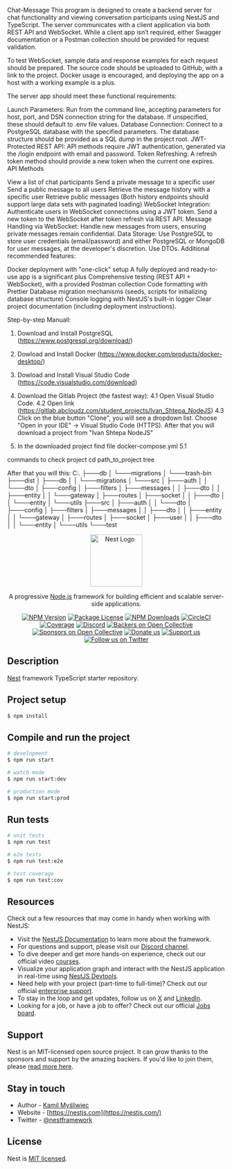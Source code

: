 Chat-Message
This program is designed to create a backend server for chat functionality and viewing conversation participants using NestJS and TypeScript. The server communicates with a client application via both REST API and WebSocket. While a client app isn’t required, either Swagger documentation or a Postman collection should be provided for request validation.

To test WebSocket, sample data and response examples for each request should be prepared. The source code should be uploaded to GitHub, with a link to the project. Docker usage is encouraged, and deploying the app on a host with a working example is a plus.

The server app should meet these functional requirements:

Launch Parameters: Run from the command line, accepting parameters for host, port, and DSN connection string for the database. If unspecified, these should default to .env file values.
Database Connection: Connect to a PostgreSQL database with the specified parameters. The database structure should be provided as a SQL dump in the project root.
JWT-Protected REST API: API methods require JWT authentication, generated via the /login endpoint with email and password.
Token Refreshing: A refresh token method should provide a new token when the current one expires.
API Methods

  View a list of chat participants
  Send a private message to a specific user
  Send a public message to all users
  Retrieve the message history with a specific user
  Retrieve public messages
(Both history endpoints should support large data sets with paginated loading)
WebSocket Integration:
  Authenticate users in WebSocket connections using a JWT token.
  Send a new token to the WebSocket after token refresh via REST API.
Message Handling via WebSocket: Handle new messages from users, ensuring private messages remain confidential.
Data Storage: Use PostgreSQL to store user credentials (email/password) and either PostgreSQL or MongoDB for user messages, at the developer's discretion.
  Use DTOs.
Additional recommended features:

Docker deployment with "one-click" setup
A fully deployed and ready-to-use app is a significant plus
Comprehensive testing (REST API + WebSocket), with a provided Postman collection
Code formatting with Prettier
Database migration mechanisms (seeds, scripts for initializing database structure)
Console logging with NestJS's built-in logger
Clear project documentation (including deployment instructions).

Step-by-step Manuall:

1. Download and Install PostgreSQL (https://www.postgresql.org/download/)
2. Dowload and Install Docker (https://www.docker.com/products/docker-desktop/)
3. Dowload and Install Visual Studio Code (https://code.visualstudio.com/download)

4. Download the Gitlab Project (the fastest way):
4.1   Open Visual Studio Code.
4.2   Open link (https://gitlab.abcloudz.com/student_projects/Ivan_Shtepa_NodeJS)
4.3   Click on the blue button "Clone", you will see a dropdown list. 
      Choose "Open in your IDE" -> Visual Studio Code (HTTPS).
      After that you will download a project from "Ivan Shtepa NodeJS"
5. In the downloaded project find file docker-compose.yml
5.1   

commands to check project
cd path_to_project
tree

After that you will this:
C:.
├───db
│   └───migrations
│       └───trash-bin
├───dist
│   ├───db
│   │   └───migrations
│   └───src
│       ├───auth
│       │   └───dto
│       ├───config
│       ├───filters
│       ├───messages
│       │   ├───dto
│       │   ├───entity
│       │   └───gateway
│       ├───routes
│       ├───socket
│       │   ├───dto
│       │   └───entity
│       └───utils
├───src
│   ├───auth
│   │   └───dto
│   ├───config
│   ├───filters
│   ├───messages
│   │   ├───dto
│   │   ├───entity
│   │   └───gateway
│   ├───routes
│   ├───socket
│   ├───user
│   │   ├───dto
│   │   └───entity
│   └───utils
└───test


<p align="center">
  <a href="http://nestjs.com/" target="blank"><img src="https://nestjs.com/img/logo-small.svg" width="120" alt="Nest Logo" /></a>
</p>

[circleci-image]: https://img.shields.io/circleci/build/github/nestjs/nest/master?token=abc123def456
[circleci-url]: https://circleci.com/gh/nestjs/nest

  <p align="center">A progressive <a href="http://nodejs.org" target="_blank">Node.js</a> framework for building efficient and scalable server-side applications.</p>
    <p align="center">
<a href="https://www.npmjs.com/~nestjscore" target="_blank"><img src="https://img.shields.io/npm/v/@nestjs/core.svg" alt="NPM Version" /></a>
<a href="https://www.npmjs.com/~nestjscore" target="_blank"><img src="https://img.shields.io/npm/l/@nestjs/core.svg" alt="Package License" /></a>
<a href="https://www.npmjs.com/~nestjscore" target="_blank"><img src="https://img.shields.io/npm/dm/@nestjs/common.svg" alt="NPM Downloads" /></a>
<a href="https://circleci.com/gh/nestjs/nest" target="_blank"><img src="https://img.shields.io/circleci/build/github/nestjs/nest/master" alt="CircleCI" /></a>
<a href="https://coveralls.io/github/nestjs/nest?branch=master" target="_blank"><img src="https://coveralls.io/repos/github/nestjs/nest/badge.svg?branch=master#9" alt="Coverage" /></a>
<a href="https://discord.gg/G7Qnnhy" target="_blank"><img src="https://img.shields.io/badge/discord-online-brightgreen.svg" alt="Discord"/></a>
<a href="https://opencollective.com/nest#backer" target="_blank"><img src="https://opencollective.com/nest/backers/badge.svg" alt="Backers on Open Collective" /></a>
<a href="https://opencollective.com/nest#sponsor" target="_blank"><img src="https://opencollective.com/nest/sponsors/badge.svg" alt="Sponsors on Open Collective" /></a>
  <a href="https://paypal.me/kamilmysliwiec" target="_blank"><img src="https://img.shields.io/badge/Donate-PayPal-ff3f59.svg" alt="Donate us"/></a>
    <a href="https://opencollective.com/nest#sponsor"  target="_blank"><img src="https://img.shields.io/badge/Support%20us-Open%20Collective-41B883.svg" alt="Support us"></a>
  <a href="https://twitter.com/nestframework" target="_blank"><img src="https://img.shields.io/twitter/follow/nestframework.svg?style=social&label=Follow" alt="Follow us on Twitter"></a>
</p>
  <!--[![Backers on Open Collective](https://opencollective.com/nest/backers/badge.svg)](https://opencollective.com/nest#backer)
  [![Sponsors on Open Collective](https://opencollective.com/nest/sponsors/badge.svg)](https://opencollective.com/nest#sponsor)-->

## Description

[Nest](https://github.com/nestjs/nest) framework TypeScript starter repository.

## Project setup

```bash
$ npm install
```

## Compile and run the project

```bash
# development
$ npm run start

# watch mode
$ npm run start:dev

# production mode
$ npm run start:prod
```

## Run tests

```bash
# unit tests
$ npm run test

# e2e tests
$ npm run test:e2e

# test coverage
$ npm run test:cov
```

## Resources

Check out a few resources that may come in handy when working with NestJS:

- Visit the [NestJS Documentation](https://docs.nestjs.com) to learn more about the framework.
- For questions and support, please visit our [Discord channel](https://discord.gg/G7Qnnhy).
- To dive deeper and get more hands-on experience, check out our official video [courses](https://courses.nestjs.com/).
- Visualize your application graph and interact with the NestJS application in real-time using [NestJS Devtools](https://devtools.nestjs.com).
- Need help with your project (part-time to full-time)? Check out our official [enterprise support](https://enterprise.nestjs.com).
- To stay in the loop and get updates, follow us on [X](https://x.com/nestframework) and [LinkedIn](https://linkedin.com/company/nestjs).
- Looking for a job, or have a job to offer? Check out our official [Jobs board](https://jobs.nestjs.com).

## Support

Nest is an MIT-licensed open source project. It can grow thanks to the sponsors and support by the amazing backers. If you'd like to join them, please [read more here](https://docs.nestjs.com/support).

## Stay in touch

- Author - [Kamil Myśliwiec](https://twitter.com/kammysliwiec)
- Website - [https://nestjs.com](https://nestjs.com/)
- Twitter - [@nestframework](https://twitter.com/nestframework)

## License

Nest is [MIT licensed](https://github.com/nestjs/nest/blob/master/LICENSE).
